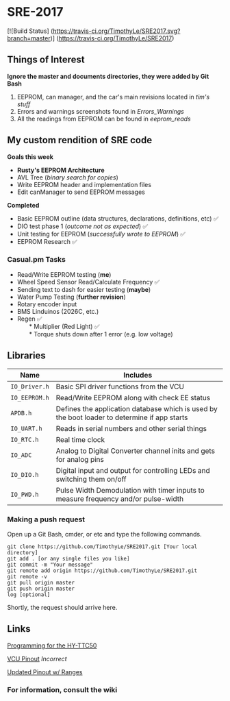 # SRE-2017

[![Build Status] (https://travis-ci.org/TimothyLe/SRE2017.svg?branch=master)] (https://travis-ci.org/TimothyLe/SRE2017)

## Things of Interest
**Ignore the master and documents directories, they were added by Git Bash**  
1. EEPROM, can manager, and the car's main revisions located in *tim's stuff*  
2. Errors and warnings screenshots found in *Errors_Warnings*   
3. All the readings from EEPROM can be found in *eeprom_reads*   

## My custom rendition of SRE code  
**Goals this week**  
* __Rusty's EEPROM Architecture__
* AVL Tree (*binary search for copies*)
* Write EEPROM header and implementation files
* Edit canManager to send EEPROM messages    

**Completed**
* Basic EEPROM outline (data structures, declarations, definitions, etc) :white_check_mark:  
* DIO test phase 1 (*outcome not as expected*) :white_check_mark:  
* Unit testing for EEPROM (*successfully wrote to EEPROM*) :white_check_mark:  
* EEPROM Research :white_check_mark:    

### Casual.pm Tasks
* Read/Write EEPROM testing (__me__)  
* Wheel Speed Sensor Read/Calculate Frequency :white_check_mark:  
* Sending text to dash for easier testing (__maybe__)  
* Water Pump Testing (__further revision__)  
* Rotary encoder input   
* BMS Linduinos (2026C, etc.)   
* Regen :white_check_mark:  
&nbsp;&nbsp;&nbsp;&nbsp;&nbsp;&nbsp; * Multiplier (Red Light) :white_check_mark:  
&nbsp;&nbsp;&nbsp;&nbsp;&nbsp;&nbsp; * Torque shuts down after 1 error (e.g. low voltage)  

## Libraries
| Name | Includes | 
| ---- | -------- |
|`IO_Driver.h`|  Basic SPI driver functions from the VCU                                                      |
|`IO_EEPROM.h`|  Read/Write EEPROM along with check EE status                                                 |
|`APDB.h`     |  Defines the application database which is used by the boot loader to determine if app starts |
|`IO_UART.h`  |  Reads in serial numbers and other serial things                                              |
|`IO_RTC.h`   |  Real time clock                                                                              |
|`IO_ADC`     |  Analog to Digital Converter channel inits and gets for analog pins                           |
|`IO_DIO.h`   |  Digital input and output for controlling LEDs and switching them on/off                      |
|`IO_PWD.h`   |  Pulse Width Demodulation with timer inputs to measure frequency and/or pulse-width           |  

### Making a push request
Open up a Git Bash, cmder, or etc and type the following commands.  
```
git clone https://github.com/TimothyLe/SRE2017.git [Your local directory]  
git add . [or any single files you like]  
git commit -m "Your message"  
git remote add origin https://github.com/TimothyLe/SRE2017.git  
git remote -v  
git pull origin master  
git push origin master  
log [optional]  
```
Shortly, the request should arrive here.   

## Links
[Programming for the HY-TTC50](http://1drv.ms/1NQUppu)

[VCU Pinout](https://1drv.ms/x/s!Avhc248Pj7v5gt4A6qt_feUsrY_taA) *Incorrect*

[Updated Pinout w/ Ranges](https://app.box.com/s/b72z2jhthd8sobolhyxe6k7jv8ms0adg)

### For information, consult the wiki
